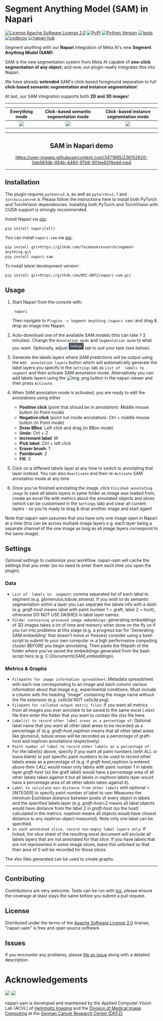# Segment Anything Model (SAM) in Napari

[![License Apache Software License 2.0](https://img.shields.io/pypi/l/napari-sam.svg?color=green)](https://github.com/MIC-DKFZ/napari-sam/raw/main/LICENSE)
[![PyPI](https://img.shields.io/pypi/v/napari-sam.svg?color=green)](https://pypi.org/project/napari-sam)
[![Python Version](https://img.shields.io/pypi/pyversions/napari-sam.svg?color=green)](https://python.org)
[![tests](https://github.com/MIC-DKFZ/napari-sam/workflows/tests/badge.svg)](https://github.com/MIC-DKFZ/napari-sam/actions)
[![codecov](https://codecov.io/gh/MIC-DKFZ/napari-sam/branch/main/graph/badge.svg)](https://codecov.io/gh/MIC-DKFZ/napari-sam)
[![napari hub](https://img.shields.io/endpoint?url=https://api.napari-hub.org/shields/napari-sam)](https://napari-hub.org/plugins/napari-sam)

Segment anything with our **Napari** integration of Meta AI's new **Segment Anything Model (SAM)**!

SAM is the new segmentation system from Meta AI capable of **one-click segmentation of any object**, and now, our plugin neatly integrates this into Napari.

We have already **extended** SAM's click-based foreground separation to full **click-based semantic segmentation and instance segmentation**!

At last, our SAM integration supports both **2D and 3D images**!


----------------------------------

Everything mode             |  Click-based semantic segmentation mode |  Click-based instance segmentation mode
:-------------------------:|:-------------------------:|:-------------------------:
![](https://github.com/MIC-DKFZ/napari-sam/raw/main/cats_everything.png)  |  ![](https://github.com/MIC-DKFZ/napari-sam/raw/main/cats_semantic.png)  |  ![](https://github.com/MIC-DKFZ/napari-sam/raw/main/cats_instance.png)


----------------------------------
<h2 align="center">SAM in Napari demo</h2>
<div align="center">

https://user-images.githubusercontent.com/3471895/236152620-0de983db-954b-4480-97b9-901ee82f8edd.mp4

</div>


----------------------------------

## Installation

The plugin requires `python>=3.8`, as well as `pytorch>=1.7` and `torchvision>=0.8`. Please follow the instructions here to install both PyTorch and TorchVision dependencies. Installing both PyTorch and TorchVision with CUDA support is strongly recommended.

Install Napari via [pip]:
    
    pip install napari[all]

You can install `napari-sam` via [pip]:

    pip install git+https://github.com/facebookresearch/segment-anything.git
    pip install napari-sam



To install latest development version :

    pip install git+https://github.com/MIC-DKFZ/napari-sam.git

## Usage

1. Start Napari from the console with:

        napari

    Then navigate to `Plugins -> Segment Anything (napari-sam)` and drag & 
   drop an image into Napari.

2. Auto-download one of the available SAM models (this can take 1-2 minutes).
   Change the `Annotation mode` and `Segmentation mode` to what you want.
   Optionally, adjust ![img_2.png](img_2.png) tab to suit your task (see below).


3. Generate the labels layers where SAM predictions will be output using the 
`Add 
annotation layers` button which will 
automatically 
generate the label layers you specify in the `Settings` tab as `List of 
labels to segment` and then activate SAM annotation mode. Alternatively you can 
   add labels layers 
   using the ![img.
   png](img.png) button in the napari viewer and then press `Activate`.


4. When SAM 
   annotation mode is activated, you are ready to edit the annotations 
   using 
   either
   - **Positive click** (point that should 
     be in annotation): Middle mouse button (in Point mode)
   - **Negative click** (point not 
     inside annotation): Ctrl + middle mouse button (in Point mode)
   - **Draw BBox**: Left click and drag (in BBox mode) 
   - **Undo**: Ctrl + Z
   - **Increment label**: M
   - **Pick label**: Ctrl + left click
   - **Eraser brush**: 1
   - **Paintbrush**: 2
   - **Fill**: 3
   

5. Click on a different labels layer at any time to switch to annotating 
   that layer instead. You can also `Deactivate` and then re-`Activate` SAM 
   annotation mode at any time.


6. Once you've finished annotating the image, click `Finished annotating image` 
   to save all labels layers in same folder as image was loaded from, 
   create an excel file with metrics about the annotated objects and slices 
   (which 
   can be 
   customised in 
   the `Settings` tab) and clear all current layers - so you're ready to drag 
   & drop another image and start again!

Note that napari-sam assumes that you have 
   only one image open in Napari at a time (this can be across multiple 
   image layers e.g. each layer being a separate channel of the one image as 
long as all image layers correspond to the same image). 

## Settings

Optional settings to customize your workflow. napari-sam will cache the 
settings that you 
enter (so no need to enter them each time you open the plugin).

### Data
* `List of 
  labels to 
  segment`: 
  comma separated list of 
  each label to segment (e.g. _glomerulus,tubule,stroma_). If you wish to do semantic segmentation within a 
  layer you can separate the labels info with a dash (e.g. _graft-host_ means 
  label with paint number 1 = graft, label 2 = host), otherwise DO NOT USE 
  DASHES in label layer names.
* `Folder containing presaved image embeddings`: generating embeddings of 
  3D images takes a lot of time and memory when done on the fly so if 
  you run into problems at this stage (e.g. a progress bar for 'Generating SAM 
  embedding' that doesn't move or 
  freezes)
  consider 
  using a bash script to submit to your own computer or a high 
  performance computing cluster BEFORE you begin annotating. Then paste the 
  filepath of the folder where you've 
  saved the embeddings generated from the bash script here 
  (e.g. _C:\Documents\SAM_embeddings_).

### Metrics & Graphs
* `Filepaths for image information spreadsheet`: Metadata 
  spreadsheet with each row corresponding to an image and each column 
  various information about that image e.g. experimental conditions. Must 
  include a column with the heading "Image" containing the image name 
  without the file extension (e.g. _cells3d_ NOT _cells3d.png_)
* `Filepath for collated output metric files`: If you want all metrics from 
  all images you ever annotate to be saved to the same excel (.xlsx) file then 
  enter 
  the folder that you want to contain the xlsx file here.
* `Label(s) to record other label areas as a percentage of`: Optional label 
  name 
  that you want all other label areas to be recorded as a percentage of (e.g.
  _graft-host_,_nephron_ means that all other label areas like glomeruli, 
  tubule areas will be recorded as a percentage of graft-host and nephron 
  annotations respectively)
* `Paint number of label to record other labels as a percentage of`: For the 
  label(s) above, specify if you want all paint numbers (with ALL or leave 
  blank) or just specific paint numbers to be used to record other labels 
  areas as a percentage of (e.g. if _graft-host_,_nephron_ is entered above 
  then _1,ALL_ would mean only labels with paint number 1 in labels layer 
  _graft-host_ (so the graft label) would have a percentage area of all 
  other labels taken against it but all labels in _nephron_ labels layer would 
  have a percentage area of all other labels taken against it).
* `Label to calculate min distance from other labels` with optional =[INTEGER] 
  to specify paint number of label to use: Measures the minimum Euclidean 
  distance 
  between pixels of every object in labels and the specified labels layer
  (e.g. _graft-host=2_ means all 
  label objects would have distance from the label 2 in _graft-host_ (so the host)
  calculated in the metrics. _nephron_ means all objects would have closest 
  distance to any _nephron_ object measured). Note only one label can be 
  specified.
* `In each annotated slice, record non-empty label layers only`: If ticked, 
  the slice sheet of the resulting excel document will exclude all labels 
  layers that are not annotated for that slice. If you have labels 
  that are not represented in some image slices, leave this unticked so that 
  their area of 0 will be recorded for those slices.

The xlsx files generated can be used to create graphs.


----------------------------------
## Contributing

Contributions are very welcome. Tests can be run with [tox], please ensure
the coverage at least stays the same before you submit a pull request.

## License

Distributed under the terms of the [Apache Software License 2.0] license,
"napari-sam" is free and open source software

## Issues

If you encounter any problems, please [file an issue] along with a detailed description.

[napari]: https://github.com/napari/napari
[Cookiecutter]: https://github.com/audreyr/cookiecutter
[@napari]: https://github.com/napari
[MIT]: http://opensource.org/licenses/MIT
[BSD-3]: http://opensource.org/licenses/BSD-3-Clause
[GNU GPL v3.0]: http://www.gnu.org/licenses/gpl-3.0.txt
[GNU LGPL v3.0]: http://www.gnu.org/licenses/lgpl-3.0.txt
[Apache Software License 2.0]: http://www.apache.org/licenses/LICENSE-2.0
[Mozilla Public License 2.0]: https://www.mozilla.org/media/MPL/2.0/index.txt
[cookiecutter-napari-plugin]: https://github.com/napari/cookiecutter-napari-plugin

[file an issue]: https://github.com/MIC-DKFZ/napari-sam/issues

[napari]: https://github.com/napari/napari
[tox]: https://tox.readthedocs.io/en/latest/
[pip]: https://pypi.org/project/pip/
[PyPI]: https://pypi.org/

# Acknowledgements
<img src="https://github.com/MIC-DKFZ/napari-sam/raw/main/HI_Logo.png" height="100px" />

<img src="https://github.com/MIC-DKFZ/napari-sam/raw/main/dkfz_logo.png" height="100px" />

napari-sam is developed and maintained by the Applied Computer Vision Lab (ACVL) of [Helmholtz Imaging](http://helmholtz-imaging.de) 
and the [Division of Medical Image Computing](https://www.dkfz.de/en/mic/index.php) at the 
[German Cancer Research Center (DKFZ)](https://www.dkfz.de/en/index.html).
